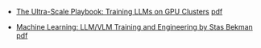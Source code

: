 - [The Ultra-Scale Playbook: Training LLMs on GPU Clusters](https://huggingface.co/spaces/nanotron/ultrascale-playbook?section=high-level_overview) [pdf](./pdf/The_Ultra-Scale_Playbook_Training_LLMs_on_GPU_Clusters.pdf)

- [Machine Learning: LLM/VLM Training and Engineering by Stas Bekman](https://github.com/stas00/ml-engineering/) [pdf](./pdf/ML-Machine-Learning-Engineering.pdf)